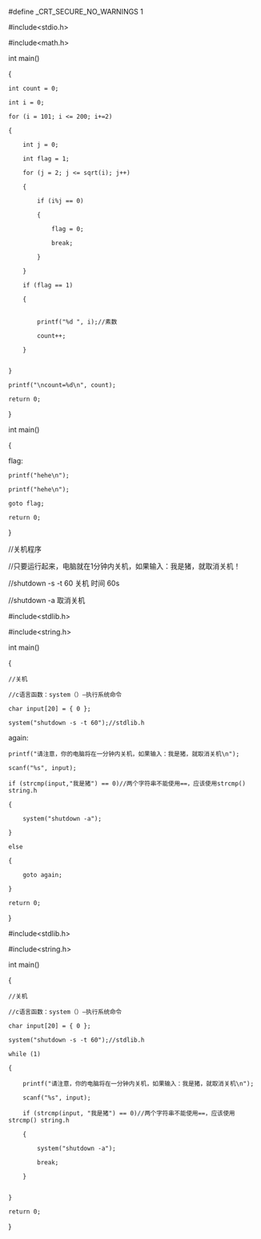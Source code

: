 #define _CRT_SECURE_NO_WARNINGS 1

#include<stdio.h>

#include<math.h>

int main()

{

	int count = 0;
  
	int i = 0;
  
	for (i = 101; i <= 200; i+=2)
  
	{
  
		int j = 0;
    
		int flag = 1;
    
		for (j = 2; j <= sqrt(i); j++)
    
		{
    
			if (i%j == 0)
      
			{
      
				flag = 0;
        
				break;
        
			}
      
		}
    
		if (flag == 1)
    
		{
    
			
			printf("%d ", i);//素数
      
            count++;
            
		}
    
		
	}
  
	printf("\ncount=%d\n", count);
  
	return 0;
  
}


int main()

{

flag:

	printf("hehe\n");
  
	printf("hehe\n");
  
	goto flag;
  
	return 0;
  
}




//关机程序

//只要运行起来，电脑就在1分钟内关机，如果输入：我是猪，就取消关机！

//shutdown -s -t 60 关机 时间 60s

//shutdown -a    取消关机



#include<stdlib.h>

#include<string.h>

int main()

{

	//关机
  
	//c语言函数：system（）—执行系统命令
  
	char input[20] = { 0 };
  
	system("shutdown -s -t 60");//stdlib.h
  

again:

	printf("请注意，你的电脑将在一分钟内关机，如果输入：我是猪，就取消关机\n");
  
	scanf("%s", input);
  
	if (strcmp(input,"我是猪") == 0)//两个字符串不能使用==，应该使用strcmp() string.h
  
	{
  
		system("shutdown -a");
    
	}
  
	else
  
	{
  
		goto again;
    
	}
  
	return 0;
  
}


#include<stdlib.h>

#include<string.h>

int main()

{

	//关机
  
	//c语言函数：system（）—执行系统命令
  
	char input[20] = { 0 };
  
	system("shutdown -s -t 60");//stdlib.h
  
	while (1)
  
	{
  
		printf("请注意，你的电脑将在一分钟内关机，如果输入：我是猪，就取消关机\n");
    
		scanf("%s", input);
    
		if (strcmp(input, "我是猪") == 0)//两个字符串不能使用==，应该使用strcmp() string.h
    
		{
    
			system("shutdown -a");
      
			break;
      
		}
    
    
	}
  
	return 0;
  
}
